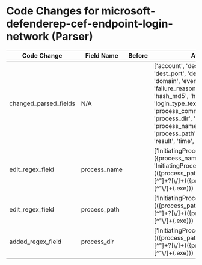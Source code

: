 # Code Changes for microsoft-defenderep-cef-endpoint-login-network (Parser)

| Code Change | Field Name | Before | After |
|-------------|------------|--------|-------|
| changed_parsed_fields | N/A |  | ['account', 'dest_ip', 'dest_port', 'device_id', 'domain', 'event_name', 'failure_reason', 'full_name', 'hash_md5', 'host', 'login_id', 'login_type_text', 'process_command_line', 'process_dir', 'process_id', 'process_name', 'process_path', 'protocol', 'result', 'time', 'user'] |
| edit_regex_field | process_name |  | ['InitiatingProcessFileName":"({process_name}[^"]+?)",', 'InitiatingProcessFolderPath":"(({process_path}({process_dir}[^"]+?[\\\/]+)({process_name}[^"\\\/]+(\.exe)))|({=process_dir}[^"]+))",', 'exa_json_path=$..InitiatingProcessFolderPath,exa_regex=^(({process_path}({process_dir}[^"]+?[\\\/]+)({process_name}[^"\\\/]+(\.exe)))|({=process_dir}[^"]+))$', 'exa_json_path=$.InitiatingProcessFolderPath,exa_regex=^(({process_path}({process_dir}[^"]+?[\\\/]+)({process_name}[^"\\\/]+(\.exe)))|({=process_dir}[^"]+))$'] |
| edit_regex_field | process_path |  | ['InitiatingProcessFolderPath":"(({process_path}({process_dir}[^"]+?[\\\/]+)({process_name}[^"\\\/]+(\.exe)))|({=process_dir}[^"]+))",', 'exa_json_path=$..InitiatingProcessFolderPath,exa_regex=^(({process_path}({process_dir}[^"]+?[\\\/]+)({process_name}[^"\\\/]+(\.exe)))|({=process_dir}[^"]+))$', 'exa_json_path=$.InitiatingProcessFolderPath,exa_regex=^(({process_path}({process_dir}[^"]+?[\\\/]+)({process_name}[^"\\\/]+(\.exe)))|({=process_dir}[^"]+))$'] |
| added_regex_field | process_dir |  | ['InitiatingProcessFolderPath":"(({process_path}({process_dir}[^"]+?[\\\/]+)({process_name}[^"\\\/]+(\.exe)))|({=process_dir}[^"]+))",', 'exa_json_path=$..InitiatingProcessFolderPath,exa_regex=^(({process_path}({process_dir}[^"]+?[\\\/]+)({process_name}[^"\\\/]+(\.exe)))|({=process_dir}[^"]+))$', 'exa_json_path=$.InitiatingProcessFolderPath,exa_regex=^(({process_path}({process_dir}[^"]+?[\\\/]+)({process_name}[^"\\\/]+(\.exe)))|({=process_dir}[^"]+))$'] |